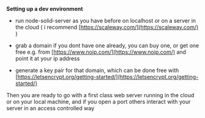**Setting up a dev environment**

* run node-solid-server as you have before on localhost or on a server in the cloud \( i recommend [https://scaleway.com/](https://scaleway.com/) \)

* grab a domain if you dont have one already, you can buy one, or get one free e.g. from [https://www.noip.com/](https://www.noip.com/) and point it at your ip address
* generate a key pair for that domain, which can be done free with [https://letsencrypt.org/getting-started/](https://letsencrypt.org/getting-started/)

Then you are ready to go with a first class web server running in the cloud or on your local machine, and if you open a port others interact with your server in an access controlled way

